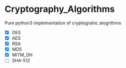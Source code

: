 # Cryptography_Algorithms
Pure python3 implementation of cryptograhic alogrithms

- [x] DES
- [x] AES
- [x] RSA
- [x] MD5
- [x] MITM_DH
- [ ] SHA-512
